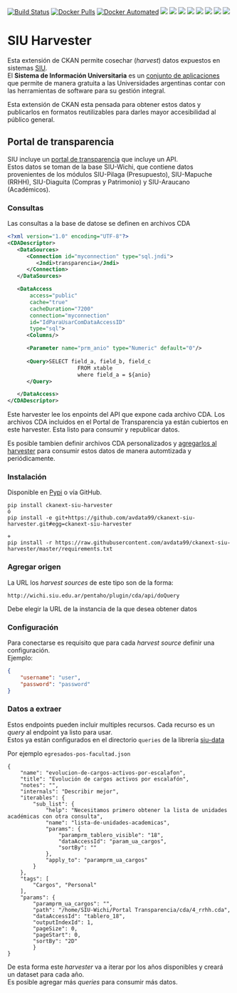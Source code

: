 [![Build Status](https://travis-ci.org/avdata99/ckanext-siu-harvester.svg?branch=master)](https://travis-ci.org/avdata99/ckanext-siu-harvester)
[![Docker Pulls](https://img.shields.io/docker/pulls/avdata99/ckan-env.svg)](https://hub.docker.com/r/avdata99/ckan-env/tags)
[![Docker Automated](https://img.shields.io/docker/automated/avdata99/ckan-env.svg)](https://hub.docker.com/r/avdata99/ckan-env/tags)
[![](https://img.shields.io/pypi/implementation/ckanext-siu-harvester)](https://pypi.org/project/ckanext-siu-harvester/)
[![](https://img.shields.io/pypi/pyversions/ckanext-siu-harvester)](https://pypi.org/project/ckanext-siu-harvester/)
[![](https://img.shields.io/pypi/wheel/ckanext-siu-harvester)](https://pypi.org/project/ckanext-siu-harvester/)
[![](https://img.shields.io/pypi/:period/ckanext-siu-harvester)](https://pypi.org/project/ckanext-siu-harvester/)
[![](https://img.shields.io/pypi/format/ckanext-siu-harvester)](https://pypi.org/project/ckanext-siu-harvester/)
[![](https://img.shields.io/pypi/status/ckanext-siu-harvester)](https://pypi.org/project/ckanext-siu-harvester/)
[![](https://img.shields.io/pypi/l/ckanext-siu-harvester)](https://pypi.org/project/ckanext-siu-harvester/)
[![](https://img.shields.io/pypi/v/ckanext-siu-harvester)](https://pypi.org/project/ckanext-siu-harvester/)

# SIU Harvester
Esta extensión de CKAN permite cosechar (_harvest_) datos expuestos en sistemas [SIU](https://www.siu.edu.ar/).  
El **Sistema de Información Universitaria** es un [conjunto de aplicaciones](https://www.siu.edu.ar/como-obtengo-los-sistemas/) que permite de manera gratuita a las Universidades argentinas contar con las herramientas de software para su gestión integral.

Esta extensión de CKAN esta pensada para obtener estos datos y publicarlos en formatos reutilizables para darles mayor accesibilidad al público general.

## Portal de transparencia

SIU incluye un [portal de transparencia](http://documentacion.siu.edu.ar/wiki/SIU-Wichi/Version6.6.0/portal_transparencia) que incluye un API.  
Estos datos se toman de la base SIU-Wichi, que contiene datos provenientes de los módulos SIU-Pilaga (Presupuesto), SIU-Mapuche (RRHH), SIU-Diaguita (Compras y Patrimonio) y SIU-Araucano (Académicos).

### Consultas

Las consultas a la base de datose se definen en archivos CDA

```xml
<?xml version="1.0" encoding="UTF-8"?>
<CDADescriptor>
   <DataSources>
      <Connection id="myconnection" type="sql.jndi">
         <Jndi>transparencia</Jndi>
      </Connection>
   </DataSources>

   <DataAccess 
       access="public" 
       cache="true" 
       cacheDuration="7200" 
       connection="myconnection" 
       id="IdParaUsarComDataAccessID" 
       type="sql">
      <Columns/>

      <Parameter name="prm_anio" type="Numeric" default="0"/>
      
      <Query>SELECT field_a, field_b, field_c 
                      FROM xtable
                      where field_a = ${anio}
      </Query>

   </DataAccess>
</CDADescriptor>
```

Este harvester lee los enpoints del API que expone cada archivo CDA.
Los archivos CDA incluidos en el Portal de Transparencia ya están cubiertos 
en este harvester. Esta listo para consumir y republicar datos.

Es posible tambien definir archivos CDA personalizados y 
[agregarlos al harvester](https://github.com/avdata99/ckanext-siu-harvester/issues/20)
para consumir estos datos de manera automtizada y periódicamente.

### Instalación

Disponible en [Pypi](https://pypi.org/project/ckanext-siu-harvester/) o vía GitHub.  

```
pip install ckanext-siu-harvester
ó
pip install -e git+https://github.com/avdata99/ckanext-siu-harvester.git#egg=ckanext-siu-harvester

+
pip install -r https://raw.githubusercontent.com/avdata99/ckanext-siu-harvester/master/requirements.txt

```

### Agregar origen

La URL los _harvest sources_ de este tipo son de la forma:
```
http://wichi.siu.edu.ar/pentaho/plugin/cda/api/doQuery
```

Debe elegir la URL de la instancia de la que desea obtener datos

### Configuración

Para conectarse es requisito que para cada _harvest source_ definir una configuración.  
Ejemplo:

```json
{
    "username": "user",
    "password": "password"    
}
```

### Datos a extraer

Estos endpoints pueden incluir multiples recursos. Cada recurso es un _query_ al endpoint ya listo para usar.  
Estos ya están configurados en el directorio `queries` de la librería [siu-data](https://pypi.org/project/siu-data/)

Por ejemplo `egresados-pos-facultad.json`

```
{
    "name": "evolucion-de-cargos-activos-por-escalafon",
    "title": "Evolución de cargos activos por escalafón",
    "notes": "",
    "internals": "Describir mejor",
    "iterables": {
        "sub_list": {
            "help": "Necesitamos primero obtener la lista de unidades académicas con otra consulta",
            "name": "lista-de-unidades-academicas",
            "params": {
                "paramprm_tablero_visible": "18",
                "dataAccessId": "param_ua_cargos",
                "sortBy": ""
            },
            "apply_to": "paramprm_ua_cargos"
        }
    },
    "tags": [
        "Cargos", "Personal"
    ],
    "params": {
        "paramprm_ua_cargos": "",
        "path": "/home/SIU-Wichi/Portal Transparencia/cda/4_rrhh.cda",
        "dataAccessId": "tablero_18",
        "outputIndexId": 1,
        "pageSize": 0,
        "pageStart": 0,
        "sortBy": "2D"
        }
}
```

De esta forma este _harvester_ va a iterar por los años disponibles y creará un dataset para cada año.  
Es posible agregar más _queries_ para consumir más datos.


